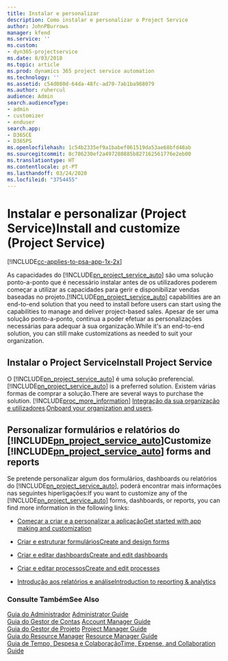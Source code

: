 ```yaml
---
title: Instalar e personalizar
description: Como instalar e personalizar o Project Service
author: JohnPBurrows
manager: kfend
ms.service: ''
ms.custom:
- dyn365-projectservice
ms.date: 8/03/2018
ms.topic: article
ms.prod: dynamics 365 project service automation
ms.technology: ''
ms.assetid: c54d080d-64da-48fc-ad70-7ab1ba988079
ms.author: ruhercul
audience: Admin
search.audienceType:
- admin
- customizer
- enduser
search.app:
- D365CE
- D365PS
ms.openlocfilehash: 1c54b2335ef9a1babef061519da53ae68bfd48ab
ms.sourcegitcommit: 8c786230ef2a497280885b827162561776e2eb00
ms.translationtype: HT
ms.contentlocale: pt-PT
ms.lasthandoff: 03/24/2020
ms.locfileid: "3754455"
---
```

# <a name="install-and-customize-project-service"></a><span data-ttu-id="3f2ce-103">Instalar e personalizar (Project Service)</span><span class="sxs-lookup"><span data-stu-id="3f2ce-103">Install and customize (Project Service)</span></span>

[!INCLUDE[cc-applies-to-psa-app-1x-2x](../includes/cc-applies-to-psa-app-1x-2x.md)]

<span data-ttu-id="3f2ce-104">As capacidades do [!INCLUDE[pn_project_service_auto](../includes/pn-project-service-auto.md)] são uma solução ponto-a-ponto que é necessário instalar antes de os utilizadores poderem começar a utilizar as capacidades para gerir e disponibilizar vendas baseadas no projeto.</span><span class="sxs-lookup"><span data-stu-id="3f2ce-104">[!INCLUDE[pn_project_service_auto](../includes/pn-project-service-auto.md)] capabilities are an end-to-end solution that you need to install before users can start using the capabilities to manage and deliver project-based sales.</span></span> <span data-ttu-id="3f2ce-105">Apesar de ser uma solução ponto-a-ponto, continua a poder efetuar as personalizações necessárias para adequar à sua organização.</span><span class="sxs-lookup"><span data-stu-id="3f2ce-105">While it's an end-to-end solution, you can still make customizations as needed to suit your organization.</span></span>  
<!-- TODO: I expect to find the information on how to get and install this here. Please find that and add it here. Same for Project Service.--> 
  
## <a name="install-project-service"></a><span data-ttu-id="3f2ce-106">Instalar o Project Service</span><span class="sxs-lookup"><span data-stu-id="3f2ce-106">Install Project Service</span></span>  
 <span data-ttu-id="3f2ce-107">O [!INCLUDE[pn_project_service_auto](../includes/pn-project-service-auto.md)] é uma solução preferencial.</span><span class="sxs-lookup"><span data-stu-id="3f2ce-107">[!INCLUDE[pn_project_service_auto](../includes/pn-project-service-auto.md)] is a preferred solution.</span></span> <span data-ttu-id="3f2ce-108">Existem várias formas de comprar a solução.</span><span class="sxs-lookup"><span data-stu-id="3f2ce-108">There are several ways to purchase the solution.</span></span> [!INCLUDE[proc_more_information](../includes/proc-more-information.md)] <span data-ttu-id="3f2ce-109">[Integração da sua organização e utilizadores](../admin/onboard-your-organization-and-users-to-dynamics-365-online.md).</span><span class="sxs-lookup"><span data-stu-id="3f2ce-109">[Onboard your organization and users](../admin/onboard-your-organization-and-users-to-dynamics-365-online.md).</span></span>  
  
## <a name="customize-pn_project_service_auto-forms-and-reports"></a><span data-ttu-id="3f2ce-110">Personalizar formulários e relatórios do [!INCLUDE[pn_project_service_auto](../includes/pn-project-service-auto.md)]</span><span class="sxs-lookup"><span data-stu-id="3f2ce-110">Customize [!INCLUDE[pn_project_service_auto](../includes/pn-project-service-auto.md)] forms and reports</span></span>  
 <span data-ttu-id="3f2ce-111">Se pretende personalizar algum dos formulários, dashboards ou relatórios do [!INCLUDE[pn_project_service_auto](../includes/pn-project-service-auto.md)], poderá encontrar mais informações nas seguintes hiperligações:</span><span class="sxs-lookup"><span data-stu-id="3f2ce-111">If you want to customize any of the [!INCLUDE[pn_project_service_auto](../includes/pn-project-service-auto.md)] forms, dashboards, or reports, you can find more information in the following links:</span></span>  
  
- [<span data-ttu-id="3f2ce-112">Começar a criar e a personalizar a aplicação</span><span class="sxs-lookup"><span data-stu-id="3f2ce-112">Get started with app making and customization</span></span>](../customize/getting-started-customization.md)  
  
- [<span data-ttu-id="3f2ce-113">Criar e estruturar formulários</span><span class="sxs-lookup"><span data-stu-id="3f2ce-113">Create and design forms</span></span>](../customize/create-design-forms.md)  
  
- [<span data-ttu-id="3f2ce-114">Criar e editar dashboards</span><span class="sxs-lookup"><span data-stu-id="3f2ce-114">Create and edit dashboards</span></span>](../customize/create-edit-dashboards.md)  
  
- [<span data-ttu-id="3f2ce-115">Criar e editar processos</span><span class="sxs-lookup"><span data-stu-id="3f2ce-115">Create and edit processes</span></span>](../customize/guide-staff-through-common-tasks-processes.md)  
  
- [<span data-ttu-id="3f2ce-116">Introdução aos relatórios e análise</span><span class="sxs-lookup"><span data-stu-id="3f2ce-116">Introduction to reporting & analytics</span></span>](../analytics/reporting-analytics-with-dynamics-365.md)  
  
### <a name="see-also"></a><span data-ttu-id="3f2ce-117">Consulte Também</span><span class="sxs-lookup"><span data-stu-id="3f2ce-117">See Also</span></span>  
 <span data-ttu-id="3f2ce-118">[Guia do Administrador](../project-service/admin-guide.md) </span><span class="sxs-lookup"><span data-stu-id="3f2ce-118">[Administrator Guide](../project-service/admin-guide.md) </span></span>  
 <span data-ttu-id="3f2ce-119">[Guia do Gestor de Contas](../project-service/account-manager-guide.md) </span><span class="sxs-lookup"><span data-stu-id="3f2ce-119">[Account Manager Guide](../project-service/account-manager-guide.md) </span></span>  
 <span data-ttu-id="3f2ce-120">[Guia do Gestor de Projeto](../project-service/project-manager-guide.md) </span><span class="sxs-lookup"><span data-stu-id="3f2ce-120">[Project Manager Guide](../project-service/project-manager-guide.md) </span></span>  
 <span data-ttu-id="3f2ce-121">[Guia do Resource Manager](../project-service/resource-manager-guide.md) </span><span class="sxs-lookup"><span data-stu-id="3f2ce-121">[Resource Manager Guide](../project-service/resource-manager-guide.md) </span></span>  
 [<span data-ttu-id="3f2ce-122">Guia de Tempo, Despesa e Colaboração</span><span class="sxs-lookup"><span data-stu-id="3f2ce-122">Time, Expense, and Collaboration Guide</span></span>](../project-service/time-expense-collaboration-guide.md)
